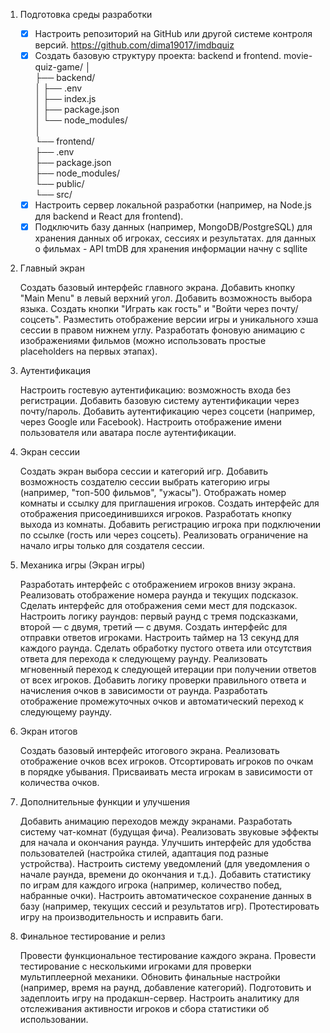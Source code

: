 1. Подготовка среды разработки

    - [x] Настроить репозиторий на GitHub или другой системе контроля версий.
    https://github.com/dima19017/imdbquiz
    - [x] Создать базовую структуру проекта: backend и frontend.
    movie-quiz-game/
    │  
    ├── backend/  
    │   ├── .env  
    │   ├── index.js  
    │   ├── package.json  
    │   └── node_modules/  
    │  
    └── frontend/  
        ├── .env  
        ├── package.json  
        ├── node_modules/  
        └── public/  
        └── src/  
    - [x] Настроить сервер локальной разработки (например, на Node.js для backend и React для frontend).
    - [x] Подключить базу данных (например, MongoDB/PostgreSQL) для хранения данных об игроках, сессиях и результатах.
    для данных о фильмах - API tmDB
    для хранения информации начну с sqllite

2. Главный экран

    Создать базовый интерфейс главного экрана.
    Добавить кнопку "Main Menu" в левый верхний угол.
    Добавить возможность выбора языка.
    Создать кнопки "Играть как гость" и "Войти через почту/соцсеть".
    Разместить отображение версии игры и уникального хэша сессии в правом нижнем углу.
    Разработать фоновую анимацию с изображениями фильмов (можно использовать простые placeholders на первых этапах).

3. Аутентификация

    Настроить гостевую аутентификацию: возможность входа без регистрации.
    Добавить базовую систему аутентификации через почту/пароль.
    Добавить аутентификацию через соцсети (например, через Google или Facebook).
    Настроить отображение имени пользователя или аватара после аутентификации.

4. Экран сессии

    Создать экран выбора сессии и категорий игр.
    Добавить возможность создателю сессии выбрать категорию игры (например, "топ-500 фильмов", "ужасы").
    Отображать номер комнаты и ссылку для приглашения игроков.
    Создать интерфейс для отображения присоединившихся игроков.
    Разработать кнопку выхода из комнаты.
    Добавить регистрацию игрока при подключении по ссылке (гость или через соцсеть).
    Реализовать ограничение на начало игры только для создателя сессии.

5. Механика игры (Экран игры)

    Разработать интерфейс с отображением игроков внизу экрана.
    Реализовать отображение номера раунда и текущих подсказок.
    Сделать интерфейс для отображения семи мест для подсказок.
    Настроить логику раундов: первый раунд с тремя подсказками, второй — с двумя, третий — с двумя.
    Создать интерфейс для отправки ответов игроками.
    Настроить таймер на 13 секунд для каждого раунда.
    Сделать обработку пустого ответа или отсутствия ответа для перехода к следующему раунду.
    Реализовать мгновенный переход к следующей итерации при получении ответов от всех игроков.
    Добавить логику проверки правильного ответа и начисления очков в зависимости от раунда.
    Разработать отображение промежуточных очков и автоматический переход к следующему раунду.

6. Экран итогов

    Создать базовый интерфейс итогового экрана.
    Реализовать отображение очков всех игроков.
    Отсортировать игроков по очкам в порядке убывания.
    Присваивать места игрокам в зависимости от количества очков.

7. Дополнительные функции и улучшения

    Добавить анимацию переходов между экранами.
    Разработать систему чат-комнат (будущая фича).
    Реализовать звуковые эффекты для начала и окончания раунда.
    Улучшить интерфейс для удобства пользователей (настройка стилей, адаптация под разные устройства).
    Настроить систему уведомлений (для уведомления о начале раунда, времени до окончания и т.д.).
    Добавить статистику по играм для каждого игрока (например, количество побед, набранные очки).
    Настроить автоматическое сохранение данных в базу (например, текущих сессий и результатов игр).
    Протестировать игру на производительность и исправить баги.

8. Финальное тестирование и релиз

    Провести функциональное тестирование каждого экрана.
    Провести тестирование с несколькими игроками для проверки мультиплеерной механики.
    Обновить финальные настройки (например, время на раунд, добавление категорий).
    Подготовить и задеплоить игру на продакшн-сервер.
    Настроить аналитику для отслеживания активности игроков и сбора статистики об использовании.
